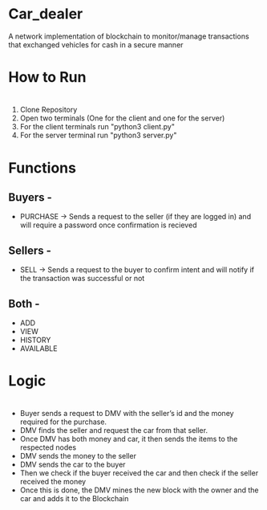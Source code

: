 # Car_dealer
A network implementation of blockchain to monitor/manage transactions that exchanged vehicles for cash in a secure manner

# How to Run <h1> 
1. Clone Repository 
2. Open two terminals (One for the client and one for the server)
3. For the client terminals run "python3 client.py"
4. For the server terminal run "python3 server.py"

# Functions 
  ## Buyers - 
  * PURCHASE -> Sends a request to the seller (if they are logged in) and will require a password once confirmation is recieved
  ## Sellers - 
  * SELL -> Sends a request to the buyer to confirm intent and will notify if the transaction was successful or not
  ## Both - 
  * ADD
  * VIEW
  * HISTORY
  * AVAILABLE

# Logic <h1>

* Buyer sends a request to DMV with the seller’s id and the money required for the purchase.
* DMV finds the seller and request the car from that seller.
* Once DMV has both money and car, it then sends the items to the respected nodes
* DMV sends the money to the seller
* DMV sends the car to the buyer
* Then we check if the buyer received the car and then check if the seller received the money
* Once this is done, the DMV mines the new block with the owner and the car and adds it to the Blockchain


